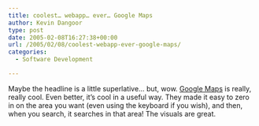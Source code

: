 ```yaml
---
title: coolest… webapp… ever… Google Maps
author: Kevin Dangoor
type: post
date: 2005-02-08T16:27:38+00:00
url: /2005/02/08/coolest-webapp-ever-google-maps/
categories:
  - Software Development

---
```

Maybe the headline is a little superlative&#8230; but, wow. [Google Maps][1] is really, really cool. Even better, it&#8217;s cool in a useful way. They made it easy to zero in on the area you want (even using the keyboard if you wish), and then, when you search, it searches in that area! The visuals are great.

 [1]: http://maps.google.com/ "Google Maps - pizza"